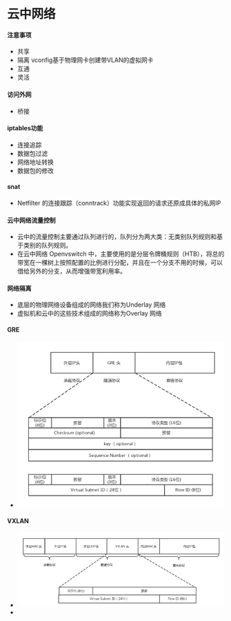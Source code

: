 # 云中网络
#### 注意事项
* 共享
* 隔离 vconfig基于物理网卡创建带VLAN的虚拟网卡
* 互通 
* 灵活

#### 访问外网
* 桥接

#### iptables功能
* 连接追踪
* 数据包过滤
* 网络地址转换
* 数据包的修改

#### snat
* Netfilter 的连接跟踪（conntrack）功能实现返回的请求还原成具体的私网IP

#### 云中网络流量控制
* 云中的流量控制主要通过队列进行的，队列分为两大类：无类别队列规则和基于类别的队列规则。
* 在云中网络 Openvswitch 中，主要使用的是分层令牌桶规则（HTB），将总的带宽在一棵树上按照配置的比例进行分配，并且在一个分支不用的时候，可以借给另外的分支，从而增强带宽利用率。

#### 网络隔离
* 底层的物理网络设备组成的网络我们称为Underlay 网络
* 虚拟机和云中的这些技术组成的网络称为Overlay 网络

#### GRE
* ![b189df0a6ee4b0462818bf2f154](media/15447000048936/b189df0a6ee4b0462818bf2f154c9531.jpg)

#### VXLAN
* ![3b02d54c9093e3de6d1a847dd0eb060f](media/15447000048936/3b02d54c9093e3de6d1a847dd0eb060f.jpg)
* 